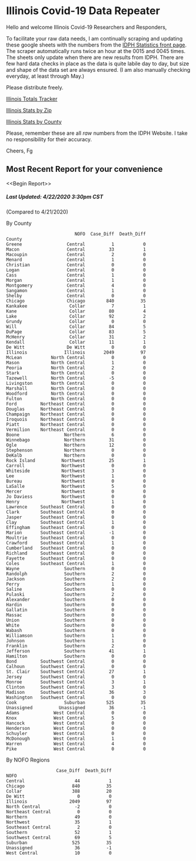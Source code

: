 # Illinois Covid-19 Data Repeater

Hello and welcome Illinois Covid-19 Researchers and Responders,

To facilitate your raw data needs, I am continually scraping and updating these google sheets with the numbers from the [IDPH Statistics front page](http://www.dph.illinois.gov/covid19/covid19-statistics). 
The scraper automatically runs twice an hour at the 0015 and 0045 times. The sheets only update when there are new results from IDPH.
There are few hard data checks in place as the data is quite labile day to day, but size and shape of the data set are always ensured. 
(I am also manually checking everyday, at least through May.)

Please distribute freely.

[Illinois Totals Tracker](https://drive.google.com/open?id=1MWNebArAjjTTtJdxQcnUakShSbADhccx3xw28L2Nflo)

[Illinois Stats by Zip](https://drive.google.com/open?id=11P36C4z4B2vIXSfgchfAwWfLRnUD0zqg0Ki-MWCiC58)

[Illinois Stats by County](https://drive.google.com/open?id=1sbLLUOqEv_s2eOh3iQyWRw7JOB8rixfu1oBXgPy8zP8)

Please, remember these are all _raw_ numbers from the IDPH Website.
I take no responsibility for their accuracy.

Cheers, Fg

## Most Recent Report for your convenience
\<<Begin Report\>>

##### Last Updated: 4/22/2020 3:30pm CST
(Compared to 4/21/2020)

By County

```
                          NOFO  Case_Diff  Death_Diff
County                                               
Greene                 Central          1           0
Macon                  Central         33           1
Macoupin               Central          2           0
Menard                 Central          1           0
Christian              Central          0           0
Logan                  Central          0           0
Cass                   Central          1           0
Morgan                 Central          1           0
Montgomery             Central          4           0
Sangamon               Central          1           0
Shelby                 Central          0           0
Chicago                Chicago        840          35
Kankakee                Collar          7           1
Kane                    Collar         80           4
Lake                    Collar         92           2
Grundy                  Collar          0           0
Will                    Collar         84           5
DuPage                  Collar         83           5
McHenry                 Collar         31           2
Kendall                 Collar         11           1
De Witt                De Witt          0           0
Illinois              Illinois       2049          97
McLean           North Central          0           0
Mason            North Central          1           0
Peoria           North Central          2           0
Stark            North Central          0           0
Tazewell         North Central         -5           0
Livingston       North Central          0           0
Marshall         North Central          0           0
Woodford         North Central          0           0
Fulton           North Central          0           0
Ford         Northeast Central          0           0
Douglas      Northeast Central          0           0
Champaign    Northeast Central          0           0
Iroquois     Northeast Central          0           0
Piatt        Northeast Central          0           0
Vermilion    Northeast Central          0           0
Boone                 Northern          6           0
Winnebago             Northern         31           0
Ogle                  Northern         12           0
Stephenson            Northern          0           0
DeKalb                Northern          0           0
Rock Island          Northwest         25           1
Carroll              Northwest          0           0
Whiteside            Northwest          3           0
Lee                  Northwest          1           0
Bureau               Northwest          0           0
LaSalle              Northwest          5           0
Mercer               Northwest          0           0
Jo Daviess           Northwest          0           0
Henry                Northwest          1           0
Lawrence     Southeast Central          0           0
Clark        Southeast Central          0           0
Jasper       Southeast Central          0           0
Clay         Southeast Central          1           0
Effingham    Southeast Central          0           0
Marion       Southeast Central         -1           0
Moultrie     Southeast Central          0           0
Crawford     Southeast Central          1           0
Cumberland   Southeast Central          0           0
Richland     Southeast Central          0           0
Fayette      Southeast Central          0           0
Coles        Southeast Central          1           0
Wayne                 Southern          0           0
Randolph              Southern          2           0
Jackson               Southern          2           0
Perry                 Southern          1           0
Saline                Southern          0           0
Pulaski               Southern          2           0
Alexander             Southern          0           0
Hardin                Southern          0           0
Gallatin              Southern          0           0
Massac                Southern          0           0
Union                 Southern          0           0
White                 Southern          0           0
Wabash                Southern          0           0
Williamson            Southern          1           0
Johnson               Southern          1           0
Franklin              Southern          2           0
Jefferson             Southern         41           1
Hamilton              Southern          0           0
Bond         Southwest Central          0           0
Calhoun      Southwest Central          0           0
St. Clair    Southwest Central         27           1
Jersey       Southwest Central          0           0
Monroe       Southwest Central          3           1
Clinton      Southwest Central          3           0
Madison      Southwest Central         36           3
Washington   Southwest Central          0           0
Cook                  Suburban        525          35
Unassigned          Unassigned         36          -1
Adams             West Central          0           0
Knox              West Central          5           0
Hancock           West Central          0           0
Henderson         West Central          0           0
Schuyler          West Central          0           0
McDonough         West Central          1           0
Warren            West Central          4           0
Pike              West Central          0           0
```

By NOFO Regions

```
                   Case_Diff  Death_Diff
NOFO                                    
Central                   44           1
Chicago                  840          35
Collar                   388          20
De Witt                    0           0
Illinois                2049          97
North Central             -2           0
Northeast Central          0           0
Northern                  49           0
Northwest                 35           1
Southeast Central          2           0
Southern                  52           1
Southwest Central         69           5
Suburban                 525          35
Unassigned                36          -1
West Central              10           0
```
